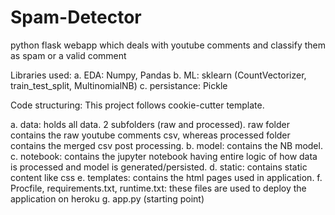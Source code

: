 # Spam-Detector
python flask webapp which deals with youtube comments and classify them as spam or a valid comment

Libraries used:
a. EDA: Numpy, Pandas
b. ML: sklearn (CountVectorizer, train_test_split, MultinomialNB)
c. persistance: Pickle


Code structuring:
This project follows cookie-cutter template.

a. data: holds all data. 2 subfolders (raw and processed). raw folder contains the raw youtube comments csv, whereas processed folder contains the merged csv post processing.
b. model: contains the NB model.
c. notebook: contains the jupyter notebook having entire logic of how data is processed and model is generated/persisted.
d. static: contains static content like css
e. templates: contains the html pages used in application.
f. Procfile, requirements.txt, runtime.txt: these files are used to deploy the application on heroku
g. app.py (starting point)


